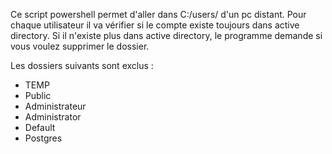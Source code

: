 Ce script powershell permet d'aller dans C:/users/ d'un pc distant. Pour chaque utilisateur il va vérifier si le compte existe toujours dans active directory. Si il n'existe plus dans active directory, le programme demande si vous voulez supprimer le dossier.


Les dossiers suivants sont exclus : 

- TEMP
- Public
- Administrateur
- Administrator
- Default
- Postgres
